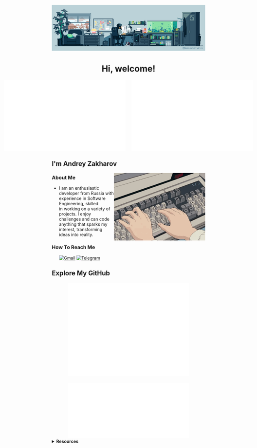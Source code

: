 <p align="center">
  <img src="banner1.gif" alt="Banner">
</p>

<div align="center">
  <h1>Hi, welcome!</h1>
</div>

<div align="center" style="display: flex; justify-content: center; gap: 20px; margin-top: 20px;">
  <img src="/metrics.plugin.isocalendar.fullyear.svg" alt="Commit Calendar" width="400">
  <img src="/metrics.plugin.habits.charts.svg" alt="Coding Activity" width="400">
</div>

<h2>I'm Andrey Zakharov</h2>

<img align="right" src="./keyboard1.gif" alt="Keyboard GIF" width="300"/>

<h3>About Me</h3>
<ul>
  <li>I am an enthusiastic developer from Russia with experience in Software Engineering, skilled <br> in working on a variety of projects. I enjoy challenges and can code anything that sparks my interest, transforming ideas into reality.
  </li>
</ul>

<h3>How To Reach Me</h3>
<ul>    

  [![Gmail](https://img.shields.io/badge/Gmail-D14836?style=for-the-badge&logo=gmail&logoColor=white)](mailto:Andrey.Zakharov.Contact@gmail.com)
  [![Telegram](https://img.shields.io/badge/Telegram-2CA5E0?style=for-the-badge&logo=telegram&logoColor=white)](https://t.me/andrew_zakharov)

</ul>

<h2>Explore My GitHub</h2>
<div align="center" style="margin-top: 20px;">
  <img src="/github-metrics.svg" alt="GitHub Metrics" width="400">
</div>
<div align="center" style="margin-top: 20px;">
  <img src="/metrics.plugin.achievements.svg" alt="Achievements" width="400">
</div>

<details>
  <summary><strong>Resources</strong></summary>
  <p>
Below is a collection of resources that contributed to the development of this README. Some were directly used, while others served as sources of inspiration, guiding its structure and enhancing clarity.
  </p>
  <ul>
    <li><a href="https://github.com/lowlighter/metrics">Lowlighter Metrics</a></li>
    <li><a href="https://github.com/Ileriayo/markdown-badges">Markdown Badges</a></li>
    <li><a href="https://github.com/anuraghazra/github-readme-stats">Anurag's GitHub Stats</a></li>
    <li><a href="https://github.com/DenverCoder1/github-readme-streak-stats">GitHub Streak Stats</a></li>
    <li><a href="https://github.com/ryo-ma/github-profile-trophy">GitHub Profile Trophy</a></li>
    <li><a href="https://github.com/pujux/badge-it?tab=readme-ov-file">Badge It</a></li>
    <li><a href="https://github.com/Nathan13888/VisitorBadgeReloaded?tab=readme-ov-file#migrating-from-visitor-badge">Visitor Badge Reloaded</a></li>
  </ul>
</details>

